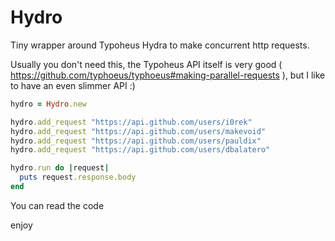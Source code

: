 # Hydro

Tiny wrapper around Typoheus Hydra to make concurrent http requests.

Usually you don't need this, the Typoheus API itself is very good ( https://github.com/typhoeus/typhoeus#making-parallel-requests ), but I like to have an even slimmer API :)


```rb
hydro = Hydro.new

hydro.add_request "https://api.github.com/users/i0rek"
hydro.add_request "https://api.github.com/users/makevoid"
hydro.add_request "https://api.github.com/users/pauldix"
hydro.add_request "https://api.github.com/users/dbalatero"

hydro.run do |request|
  puts request.response.body
end
```

You can read the code

enjoy
